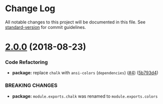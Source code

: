 # Change Log

All notable changes to this project will be documented in this file. See [standard-version](https://github.com/conventional-changelog/standard-version) for commit guidelines.

<a name="2.0.0"></a>
# [2.0.0](https://github.com/webpack-contrib/webpack-log/compare/v1.2.0...v2.0.0) (2018-08-23)


### Code Refactoring

* **package:** replace `chalk` with `ansi-colors` (`dependencies`) ([#4](https://github.com/webpack-contrib/webpack-log/issues/4)) ([5b793d4](https://github.com/webpack-contrib/webpack-log/commit/5b793d4))


### BREAKING CHANGES

* **package:** `module.exports.chalk` was renamed to `module.exports.colors`

